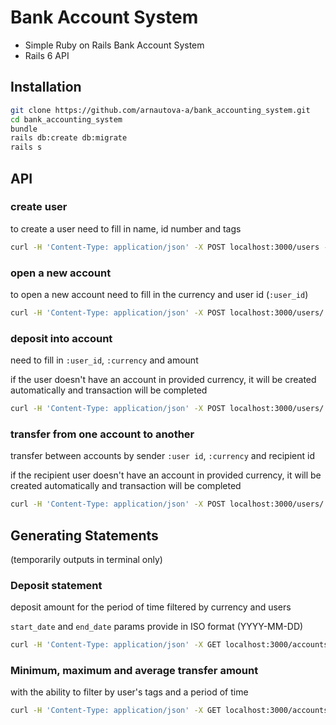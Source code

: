 # Bank Account System

- Simple Ruby on Rails Bank Account System
- Rails 6 API

## Installation

```bash
git clone https://github.com/arnautova-a/bank_accounting_system.git
cd bank_accounting_system
bundle
rails db:create db:migrate
rails s
```

## API

### create user
to create a user need to fill in name, id number and tags

```bash
curl -H 'Content-Type: application/json' -X POST localhost:3000/users -d '{"full_name": "Test User", "id": 3, "tag": "new tag"}'
```

### open a new account
to open a new account need to fill in the currency and user id (`:user_id`)

```bash
curl -H 'Content-Type: application/json' -X POST localhost:3000/users/:user_id/accounts -d '{"currency": "EUR"}'
```

### deposit into account
need to fill in `:user_id`, `:currency` and amount

if the user doesn't have an account in provided currency, it will be created automatically and transaction will be completed

```bash
curl -H 'Content-Type: application/json' -X POST localhost:3000/users/:user_id/accounts/:currency/deposit -d '{"amount": 150}'
```

### transfer from one account to another
transfer between accounts by sender `:user id`, `:currency` and recipient id

if the recipient user doesn't have an account in provided currency, it will be created automatically and transaction will be completed

```bash
curl -H 'Content-Type: application/json' -X POST localhost:3000/users/:user_id/accounts/USD/transfer -d '{"amount": 150, "recipient_id": 3}'
```

## Generating Statements
(temporarily outputs in terminal only)

### Deposit statement
deposit amount for the period of time filtered by currency and users

`start_date` and `end_date` params provide in ISO format (YYYY-MM-DD)

```bash
curl -H 'Content-Type: application/json' -X GET localhost:3000/accounts/deposit_statement -d '{"currency": "USD", "user_id": 2, "start_date": "2021-11-10", "end_date": "2021-11-16"}'
```
### Minimum, maximum and average transfer amount
with the ability to filter by user's tags and a period of time

```bash
curl -H 'Content-Type: application/json' -X GET localhost:3000/accounts/min_avg_max_statement -d '{"tag": "tag", "start_date": "2021-11-10", "end_date": "2021-11-16"}'
```